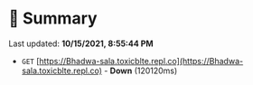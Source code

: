 # 📖 Summary
Last updated: **10/15/2021, 8:55:44 PM**

- `GET` [https://Bhadwa-sala.toxicblte.repl.co](https://Bhadwa-sala.toxicblte.repl.co) - **Down** (120120ms)
